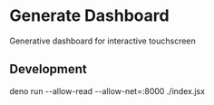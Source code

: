 # Generate Dashboard
Generative dashboard for interactive touchscreen

## Development
deno run --allow-read --allow-net=:8000 ./index.jsx